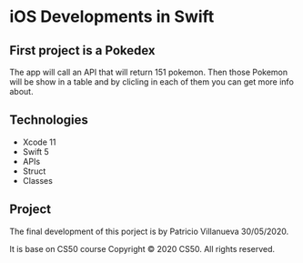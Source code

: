 # iOS Developments in Swift

## First project is a Pokedex

The app will call an API that will return 151 pokemon. Then those Pokemon will be show in a table and by clicling in each of them you can get more info about.

## Technologies

- Xcode 11
- Swift 5
- APIs
- Struct
- Classes

## Project

The final development of this porject is by Patricio Villanueva 30/05/2020. 

It is base on CS50 course
Copyright © 2020 CS50. All rights reserved.